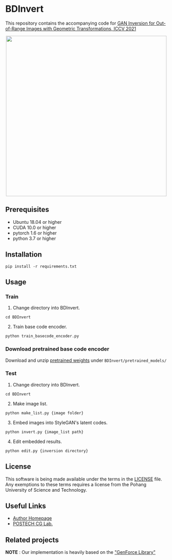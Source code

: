 # BDInvert

This repository contains the accompanying code for [GAN Inversion for Out-of-Range Images with Geometric Transformations, ICCV 2021](https://kkang831.github.io/publication/ICCV_2021_BDInvert/)
<p align="center"><img src = "./Teaser.png" height ="500" />

## Prerequisites
- Ubuntu 18.04 or higher
- CUDA 10.0 or higher
- pytorch 1.6 or higher
- python 3.7 or higher

## Installation
```shell
pip install -r requirements.txt
```



## Usage

### Train
1. Change directory into BDInvert.
```shell
cd BDInvert
```

2. Train base code encoder.
```shell
python train_basecode_encoder.py
```

### Download pretrained base code encoder
Download and unzip [pretrained weights](https://drive.google.com/file/d/1Gwi7I72vL7rdwET1Q0QnR71ZuZ0M3Jx1/view?usp=sharing) under `BDInvert/pretrained_models/`


### Test
1. Change directory into BDInvert.
```shell
cd BDInvert
```

2. Make image list.
```shell
python make_list.py {image folder}
```

3. Embed images into StyleGAN's latent codes.
```shell
python invert.py {image_list path}
```

4. Edit embedded results.
```shell
python edit.py {inversion directory}
```

## License
This software is being made available under the terms in the [LICENSE](LICENSE) file.
Any exemptions to these terms requires a license from the Pohang University of Science and Technology.

## Useful Links
* [Author Homepage](https://kkang831.github.io/)
* [POSTECH CG Lab.](http://cg.postech.ac.kr/)

## Related projects
**NOTE** : Our implementation is heavily based on the ["GenForce Library"](https://github.com/genforce/genforce)
